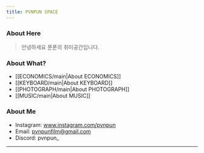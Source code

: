 ```yaml
---
title: PVNPUN SPACE
---
```

### About Here

>  안녕하세요 푼푼의 취미공간입니다.

### About What?

- [[ECONOMICS/main|About ECONOMICS]]
- [[KEYBOARD/main|About KEYBOARD]]
- [[PHOTOGRAPH/main|About PHOTOGRAPH]]
- [[MUSIC/main|About MUSIC]]


### About Me

- Instagram: www.instagram.com/pvnpun
- Email: pvnpunfilm@gmail.com
- Discord: pvnpun_
---
